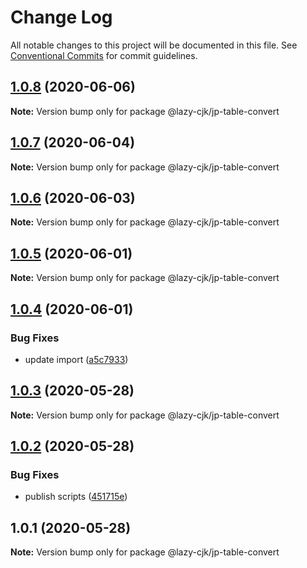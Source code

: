 # Change Log

All notable changes to this project will be documented in this file.
See [Conventional Commits](https://conventionalcommits.org) for commit guidelines.

## [1.0.8](https://github.com/bluelovers/ws-regexp/compare/@lazy-cjk/jp-table-convert@1.0.7...@lazy-cjk/jp-table-convert@1.0.8) (2020-06-06)

**Note:** Version bump only for package @lazy-cjk/jp-table-convert





## [1.0.7](https://github.com/bluelovers/ws-regexp/compare/@lazy-cjk/jp-table-convert@1.0.6...@lazy-cjk/jp-table-convert@1.0.7) (2020-06-04)

**Note:** Version bump only for package @lazy-cjk/jp-table-convert





## [1.0.6](https://github.com/bluelovers/ws-regexp/compare/@lazy-cjk/jp-table-convert@1.0.5...@lazy-cjk/jp-table-convert@1.0.6) (2020-06-03)

**Note:** Version bump only for package @lazy-cjk/jp-table-convert





## [1.0.5](https://github.com/bluelovers/ws-regexp/compare/@lazy-cjk/jp-table-convert@1.0.4...@lazy-cjk/jp-table-convert@1.0.5) (2020-06-01)

**Note:** Version bump only for package @lazy-cjk/jp-table-convert





## [1.0.4](https://github.com/bluelovers/ws-regexp/compare/@lazy-cjk/jp-table-convert@1.0.3...@lazy-cjk/jp-table-convert@1.0.4) (2020-06-01)


### Bug Fixes

* update import ([a5c7933](https://github.com/bluelovers/ws-regexp/commit/a5c793384d3ea224c1ddd9336276577092e10933))





## [1.0.3](https://github.com/bluelovers/ws-regexp/compare/@lazy-cjk/jp-table-convert@1.0.2...@lazy-cjk/jp-table-convert@1.0.3) (2020-05-28)

**Note:** Version bump only for package @lazy-cjk/jp-table-convert





## [1.0.2](https://github.com/bluelovers/ws-regexp/compare/@lazy-cjk/jp-table-convert@1.0.1...@lazy-cjk/jp-table-convert@1.0.2) (2020-05-28)


### Bug Fixes

* publish scripts ([451715e](https://github.com/bluelovers/ws-regexp/commit/451715e30be91b07a6f27c81075df6850814aed6))





## 1.0.1 (2020-05-28)

**Note:** Version bump only for package @lazy-cjk/jp-table-convert
